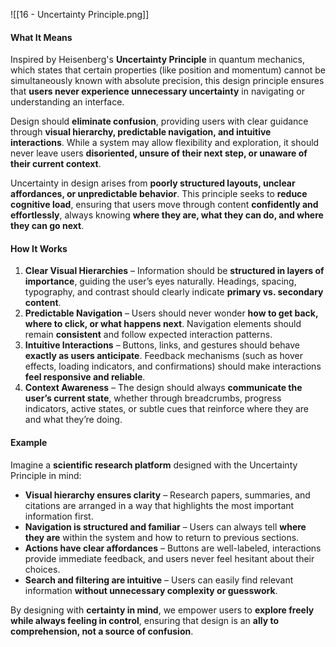 ![[16 - Uncertainty Principle.png]]
#### **What It Means**

Inspired by Heisenberg's **Uncertainty Principle** in quantum mechanics, which states that certain properties (like position and momentum) cannot be simultaneously known with absolute precision, this design principle ensures that **users never experience unnecessary uncertainty** in navigating or understanding an interface.

Design should **eliminate confusion**, providing users with clear guidance through **visual hierarchy, predictable navigation, and intuitive interactions**. While a system may allow flexibility and exploration, it should never leave users **disoriented, unsure of their next step, or unaware of their current context**.

Uncertainty in design arises from **poorly structured layouts, unclear affordances, or unpredictable behavior**. This principle seeks to **reduce cognitive load**, ensuring that users move through content **confidently and effortlessly**, always knowing **where they are, what they can do, and where they can go next**.

#### **How It Works**

1. **Clear Visual Hierarchies** – Information should be **structured in layers of importance**, guiding the user’s eyes naturally. Headings, spacing, typography, and contrast should clearly indicate **primary vs. secondary content**.
2. **Predictable Navigation** – Users should never wonder **how to get back, where to click, or what happens next**. Navigation elements should remain **consistent** and follow expected interaction patterns.
3. **Intuitive Interactions** – Buttons, links, and gestures should behave **exactly as users anticipate**. Feedback mechanisms (such as hover effects, loading indicators, and confirmations) should make interactions **feel responsive and reliable**.
4. **Context Awareness** – The design should always **communicate the user’s current state**, whether through breadcrumbs, progress indicators, active states, or subtle cues that reinforce where they are and what they’re doing.

#### **Example**

Imagine a **scientific research platform** designed with the Uncertainty Principle in mind:

- **Visual hierarchy ensures clarity** – Research papers, summaries, and citations are arranged in a way that highlights the most important information first.
- **Navigation is structured and familiar** – Users can always tell **where they are** within the system and how to return to previous sections.
- **Actions have clear affordances** – Buttons are well-labeled, interactions provide immediate feedback, and users never feel hesitant about their choices.
- **Search and filtering are intuitive** – Users can easily find relevant information **without unnecessary complexity or guesswork**.

By designing with **certainty in mind**, we empower users to **explore freely while always feeling in control**, ensuring that design is an **ally to comprehension, not a source of confusion**.
